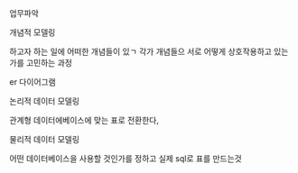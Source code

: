 업무파악



개념적 모델링

하고자 하는 일에 어떠한 개념들이 있ㄱ 각가 개념들으 서로 어떻게 상호작용하고 있는가를 고민하는 과정 

er 다이어그램 



논리적 데이터 모델링

관계형 데이터에베이스에  맞는 표로 전환한다, 



물리적 데이터 모델링  

어떤 데이터베이스을 사용할 것인가를 정하고 실제 sql로 표를 만드는것 





